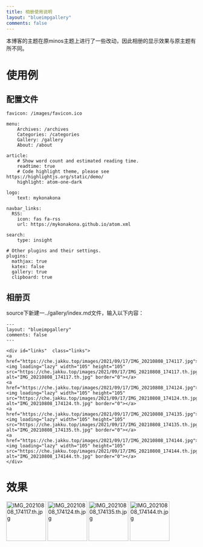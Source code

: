 ```yaml
---
title: 相册使用说明
layout: "blueimpgallery"
comments: false
---
```


本博客的主题在原minos主题上进行了一些改动，因此相册的显示效果与原主题有所不同。

# 使用例

## 配置文件

```
favicon: /images/favicon.ico

menu:
    Archives: /archives
    Categories: /categories
    Gallery: /gallery
    About: /about

article:
    # Show word count and estimated reading time.
    readtime: true
    # Code highlight theme, please see https://highlightjs.org/static/demo/
    highlight: atom-one-dark    

logo:
    text: mykonakona

navbar_links:
  RSS:
    icon: fas fa-rss
    url: https://mykonakona.github.io/atom.xml

search:
    type: insight

# Other plugins and their settings.
plugins:
  mathjax: true
  katex: false
  gallery: true
  clipboard: true
```

## 相册页

source下新建一../gallery/index.md文件，输入以下内容：

```
---
layout: "blueimpgallery"
comments: false
---

<div id="links"  class="links">
<a href="https://che.jakku.top/images/2021/09/17/IMG_20210808_174117.jpg"><img loading="lazy" width="105" height="105" src="https://che.jakku.top/images/2021/09/17/IMG_20210808_174117.th.jpg" alt="IMG_20210808_174117.th.jpg" border="0"></a>
<a href="https://che.jakku.top/images/2021/09/17/IMG_20210808_174124.jpg"><img loading="lazy" width="105" height="105" src="https://che.jakku.top/images/2021/09/17/IMG_20210808_174124.th.jpg" alt="IMG_20210808_174124.th.jpg" border="0"></a>
<a href="https://che.jakku.top/images/2021/09/17/IMG_20210808_174135.jpg"><img loading="lazy" width="105" height="105" src="https://che.jakku.top/images/2021/09/17/IMG_20210808_174135.th.jpg" alt="IMG_20210808_174135.th.jpg" border="0"></a>
<a href="https://che.jakku.top/images/2021/09/17/IMG_20210808_174144.jpg"><img loading="lazy" width="105" height="105" src="https://che.jakku.top/images/2021/09/17/IMG_20210808_174144.th.jpg" alt="IMG_20210808_174144.th.jpg" border="0"></a>
</div>
```

# 效果

<div id="links"  class="links">
<a href="https://che.jakku.top/images/2021/09/17/IMG_20210808_174117.jpg"><img loading="lazy" width="105" height="105" src="https://che.jakku.top/images/2021/09/17/IMG_20210808_174117.th.jpg" alt="IMG_20210808_174117.th.jpg" border="0"></a>
<a href="https://che.jakku.top/images/2021/09/17/IMG_20210808_174124.jpg"><img loading="lazy" width="105" height="105" src="https://che.jakku.top/images/2021/09/17/IMG_20210808_174124.th.jpg" alt="IMG_20210808_174124.th.jpg" border="0"></a>
<a href="https://che.jakku.top/images/2021/09/17/IMG_20210808_174135.jpg"><img loading="lazy" width="105" height="105" src="https://che.jakku.top/images/2021/09/17/IMG_20210808_174135.th.jpg" alt="IMG_20210808_174135.th.jpg" border="0"></a>
<a href="https://che.jakku.top/images/2021/09/17/IMG_20210808_174144.jpg"><img loading="lazy" width="105" height="105" src="https://che.jakku.top/images/2021/09/17/IMG_20210808_174144.th.jpg" alt="IMG_20210808_174144.th.jpg" border="0"></a>
</div>